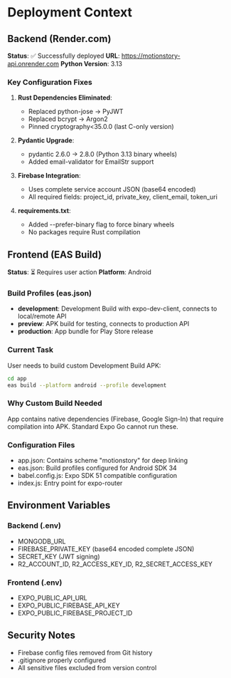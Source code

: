 # Deployment Context

## Backend (Render.com)
**Status**: ✅ Successfully deployed
**URL**: https://motionstory-api.onrender.com
**Python Version**: 3.13

### Key Configuration Fixes
1. **Rust Dependencies Eliminated**:
   - Replaced python-jose → PyJWT
   - Replaced bcrypt → Argon2
   - Pinned cryptography<35.0.0 (last C-only version)
   
2. **Pydantic Upgrade**:
   - pydantic 2.6.0 → 2.8.0 (Python 3.13 binary wheels)
   - Added email-validator for EmailStr support
   
3. **Firebase Integration**:
   - Uses complete service account JSON (base64 encoded)
   - All required fields: project_id, private_key, client_email, token_uri

4. **requirements.txt**:
   - Added --prefer-binary flag to force binary wheels
   - No packages require Rust compilation

## Frontend (EAS Build)
**Status**: ⏳ Requires user action
**Platform**: Android

### Build Profiles (eas.json)
- **development**: Development Build with expo-dev-client, connects to local/remote API
- **preview**: APK build for testing, connects to production API
- **production**: App bundle for Play Store release

### Current Task
User needs to build custom Development Build APK:
```bash
cd app
eas build --platform android --profile development
```

### Why Custom Build Needed
App contains native dependencies (Firebase, Google Sign-In) that require compilation into APK. Standard Expo Go cannot run these.

### Configuration Files
- app.json: Contains scheme "motionstory" for deep linking
- eas.json: Build profiles configured for Android SDK 34
- babel.config.js: Expo SDK 51 compatible configuration
- index.js: Entry point for expo-router

## Environment Variables

### Backend (.env)
- MONGODB_URL
- FIREBASE_PRIVATE_KEY (base64 encoded complete JSON)
- SECRET_KEY (JWT signing)
- R2_ACCOUNT_ID, R2_ACCESS_KEY_ID, R2_SECRET_ACCESS_KEY

### Frontend (.env)
- EXPO_PUBLIC_API_URL
- EXPO_PUBLIC_FIREBASE_API_KEY
- EXPO_PUBLIC_FIREBASE_PROJECT_ID

## Security Notes
- Firebase config files removed from Git history
- .gitignore properly configured
- All sensitive files excluded from version control
